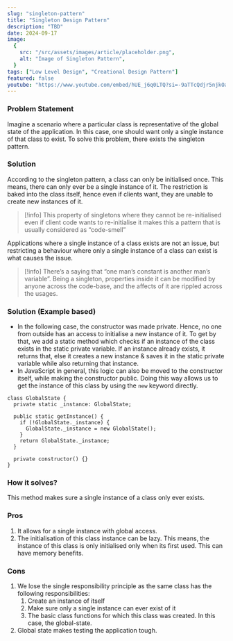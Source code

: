 ```yaml
---
slug: "singleton-pattern"
title: "Singleton Design Pattern"
description: "TBD"
date: 2024-09-17
image:
  {
    src: "/src/assets/images/article/placeholder.png",
    alt: "Image of Singleton Pattern",
  }
tags: ["Low Level Design", "Creational Design Pattern"]
featured: false
youtube: "https://www.youtube.com/embed/hUE_j6q0LTQ?si=-9aTTcQdjr5njkOa"
---
```


### Problem Statement

Imagine a scenario where a particular class is representative of the global state of the application. In this case, one should want only a single instance of that class to exist. To solve this problem, there exists the singleton pattern.

### Solution

According to the singleton pattern, a class can only be initialised once. This means, there can only ever be a single instance of it. The restriction is baked into the class itself, hence even if clients want, they are unable to create new instances of it.

> [!info] This property of singletons where they cannot be re-initialised even if client code wants to re-initialise it makes this a pattern that is usually considered as “code-smell”

Applications where a single instance of a class exists are not an issue, but restricting a behaviour where only a single instance of a class can exist is what causes the issue.

> [!info] There’s a saying that “one man’s constant is another man’s variable”. Being a singleton, properties inside it can be modified by anyone across the code-base, and the affects of it are rippled across the usages.

### Solution (Example based)

- In the following case, the constructor was made private. Hence, no one from outside has an access to initialise a new instance of it. To get by that, we add a static method which checks if an instance of the class exists in the static private variable. If an instance already exists, it returns that, else it creates a new instance & saves it in the static private variable while also returning that instance.
- In JavaScript in general, this logic can also be moved to the constructor itself, while making the constructor public. Doing this way allows us to get the instance of this class by using the `new` keyword directly.

```tsx
class GlobalState {
  private static _instance: GlobalState;

  public static getInstance() {
    if (!GlobalState._instance) {
      GlobalState._instance = new GlobalState();
    }
    return GlobalState._instance;
  }

  private constructor() {}
}
```

### How it solves?

This method makes sure a single instance of a class only ever exists.

### Pros

1. It allows for a single instance with global access.
2. The initialisation of this class instance can be lazy. This means, the instance of this class is only initialised only when its first used. This can have memory benefits.

### Cons

1. We lose the single responsibility principle as the same class has the following responsibilities:
   1. Create an instance of itself
   2. Make sure only a single instance can ever exist of it
   3. The basic class functions for which this class was created. In this case, the global-state.
2. Global state makes testing the application tough.
